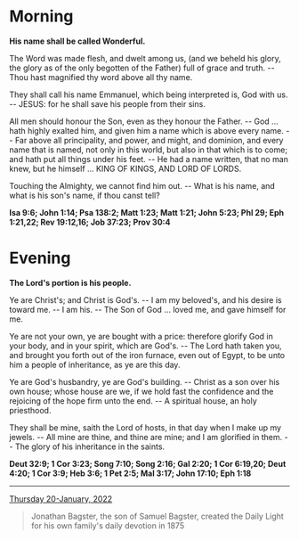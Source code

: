 # Morning

**His name shall be called Wonderful.**
 
The Word was made flesh, and dwelt among us, (and we beheld his glory, the glory as of the only begotten of the Father) full of grace and truth. -- Thou hast magnified thy word above all thy name.
 
They shall call his name Emmanuel, which being interpreted is, God with us. -- JESUS: for he shall save his people from their sins.
 
All men should honour the Son, even as they honour the Father. -- God ... hath highly exalted him, and given him a name which is above every name. -- Far above all principality, and power, and might, and dominion, and every name that is named, not only in this world, but also in that which is to come; and hath put all things under his feet. -- He had a name written, that no man knew, but he himself ... KING OF KINGS, AND LORD OF LORDS.
 
Touching the Almighty, we cannot find him out. -- What is his name, and what is his son's name, if thou canst tell?  

**Isa 9:6; John 1:14; Psa 138:2; Matt 1:23; Matt 1:21; John 5:23; Phl 29; Eph 1:21,22; Rev 19:12,16; Job 37:23; Prov 30:4**

# Evening

**The Lord's portion is his people.**
 
Ye are Christ's; and Christ is God's. -- I am my beloved's, and his desire is toward me. -- I am his. -- The Son of God ... loved me, and gave himself for me.
 
Ye are not your own, ye are bought with a price: therefore glorify God in your body, and in your spirit, which are God's. -- The Lord hath taken you, and brought you forth out of the iron furnace, even out of Egypt, to be unto him a people of inheritance, as ye are this day.
 
Ye are God's husbandry, ye are God's building. -- Christ as a son over his own house; whose house are we, if we hold fast the confidence and the rejoicing of the hope firm unto the end. -- A spiritual house, an holy priesthood.
 
They shall be mine, saith the Lord of hosts, in that day when I make up my jewels. -- All mine are thine, and thine are mine; and I am glorified in them. -- The glory of his inheritance in the saints.  

**Deut 32:9; 1 Cor 3:23; Song 7:10; Song 2:16; Gal 2:20; 1 Cor 6:19,20; Deut 4:20; 1 Cor 3:9; Heb 3:6; 1 Pet 2:5; Mal 3:17; John 17:10; Eph 1:18**

---

[Thursday 20-January, 2022](https://t.me/s/daily_light)

> Jonathan Bagster, the son of Samuel Bagster, created the Daily Light for his own family's daily devotion in 1875

